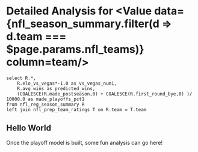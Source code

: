 # Detailed Analysis for <Value data={nfl_season_summary.filter(d => d.team === $page.params.nfl_teams)} column=team/>

```nfl_season_summary
select R.*,
    R.elo_vs_vegas*-1.0 as vs_vegas_num1,
    R.avg_wins as predicted_wins,
    (COALESCE(R.made_postseason,0) + COALESCE(R.first_round_bye,0) )/ 10000.0 as made_playoffs_pct1
from nfl_reg_season_summary R
left join nfl_prep_team_ratings T on R.team = T.team
```

## Hello World

Once the playoff model is built, some fun analysis can go here!
